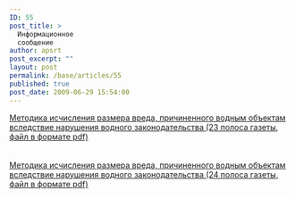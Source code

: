 ```yaml
---
ID: 55
post_title: >
  Информационное
  сообщение
author: apsrt
post_excerpt: ""
layout: post
permalink: /base/articles/55
published: true
post_date: 2009-06-29 15:54:00
---
```

<a href="http://www.apsrt.ru/docs/a23.pdf"><span style="text-decoration:underline;"> Методика исчисления размера вреда, причиненного водным объектам вследствие нарушения водного законодательства (23 полоса газеты, файл в формате pdf) </span></a><br />
<br />
<br />
<a href="http://www.apsrt.ru/docs/a24.pdf"><span style="text-decoration:underline;"> Методика исчисления размера вреда, причиненного водным объектам вследствие нарушения водного законодательства (24 полоса газеты, файл в формате pdf) </span></a>